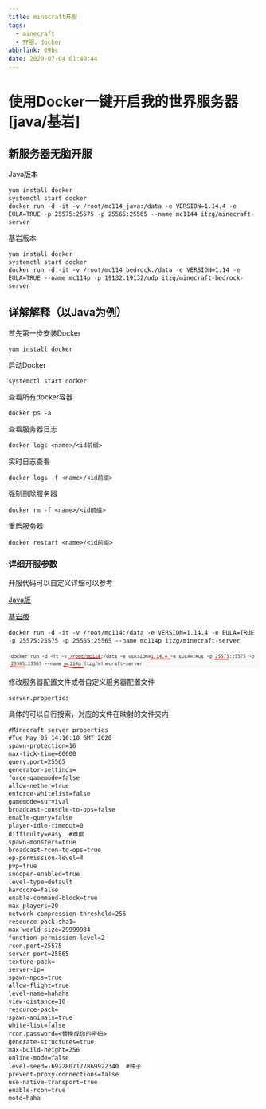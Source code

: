 ```yaml
---
title: minecraft开服
tags:
  - minecraft
  - 开服，docker
abbrlink: 69bc
date: 2020-07-04 01:40:44
---
```


# 使用Docker一键开启我的世界服务器[java/基岩]

## 新服务器无脑开服

Java版本

```shell
yum install docker 
systemctl start docker
docker run -d -it -v /root/mc114_java:/data -e VERSION=1.14.4 -e EULA=TRUE -p 25575:25575 -p 25565:25565 --name mc1144 itzg/minecraft-server
```

基岩版本

```shell
yum install docker 
systemctl start docker
docker run -d -it -v /root/mc114_bedrock:/data -e VERSION=1.14 -e EULA=TRUE --name mc114p -p 19132:19132/udp itzg/minecraft-bedrock-server
```



## 详解解释（以Java为例）

首先第一步安装Docker

```
yum install docker 
```

启动Docker

```
systemctl start docker
```

查看所有docker容器

```
docker ps -a
```

查看服务器日志

```
docker logs <name>/<id前缀>
```

实时日志查看

```
docker logs -f <name>/<id前缀>
```

强制删除服务器

```
docker rm -f <name>/<id前缀>
```

重启服务器

```
docker restart <name>/<id前缀>
```



### 详细开服参数

开服代码可以自定义详细可以参考

[Java版](https://github.com/itzg/docker-minecraft-server)

[基岩版](https://github.com/itzg/docker-minecraft-bedrock-server	)



```
docker run -d -it -v /root/mc114:/data -e VERSION=1.14.4 -e EULA=TRUE -p 25575:25575 -p 25565:25565 --name mc114p itzg/minecraft-server
```

![划线指令](./2020-07-04-01-45-42.jpg)





修改服务器配置文件或者自定义服务器配置文件

```
server.properties
```

具体的可以自行搜索，对应的文件在映射的文件夹内

```
#Minecraft server properties
#Tue May 05 14:16:10 GMT 2020
spawn-protection=16
max-tick-time=60000
query.port=25565
generator-settings=
force-gamemode=false
allow-nether=true
enforce-whitelist=false
gamemode=survival
broadcast-console-to-ops=false
enable-query=false
player-idle-timeout=0
difficulty=easy  #难度
spawn-monsters=true
broadcast-rcon-to-ops=true
op-permission-level=4
pvp=true
snooper-enabled=true
level-type=default
hardcore=false
enable-command-block=true
max-players=20
network-compression-threshold=256
resource-pack-sha1=
max-world-size=29999984
function-permission-level=2
rcon.port=25575
server-port=25565
texture-pack=
server-ip=
spawn-npcs=true
allow-flight=true
level-name=hahaha
view-distance=10
resource-pack=
spawn-animals=true
white-list=false
rcon.password=<替换成你的密码>
generate-structures=true
max-build-height=256
online-mode=false
level-seed=-6922807177869922340  #种子
prevent-proxy-connections=false
use-native-transport=true
enable-rcon=true
motd=haha

```